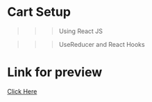 # Cart Setup

>>> Using React JS

>>> UseReducer and React Hooks

# Link for preview

[Click Here](https://cart-setup.netlify.app/)

